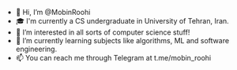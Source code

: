 - 👋 Hi, I’m @MobinRoohi
- 🎓 I'm currently a CS undergraduate in University of Tehran, Iran.
- 👀 I’m interested in all sorts of computer science stuff!
- 🌱 I’m currently learning subjects like algorithms, ML and software engineering.
- 📫 You can reach me through Telegram at t.me/mobin_roohi

<!---
MobinRoohi/MobinRoohi is a ✨ special ✨ repository because its `README.md` (this file) appears on your GitHub profile.
You can click the Preview link to take a look at your changes.
--->
